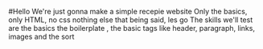 #Hello
We're just gonna make a simple recepie website
Only the basics, only HTML, no css nothing else
that being said, les go
The skills we'll test are the basics
the boilerplate , the basic tags like header, paragraph, links, images and the sort

